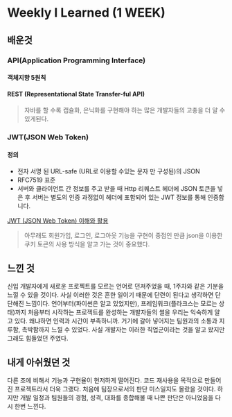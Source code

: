 # Weekly I Learned (1 WEEK)

## 배운것

### API(Application Programming Interface)
#### 객체지향 5원칙
#### REST (Representational State Transfer-ful API)

> 자바를 할 수록 캡슐화, 은닉화를 구현해야 하는 많은 개발자들의 고충을 더 알 수 있게된다.


### JWT(JSON Web Token)
#### 정의
- 전자 서명 된 URL-safe (URL로 이용할 수있는 문자 만 구성된)의 JSON
-  RFC7519 표준
-  서버와 클라이언트 간 정보를 주고 받을 때 Http 리퀘스트 헤더에 JSON 토큰을 넣은 후 서버는 별도의 인증 과정없이 헤더에 포함되어 있는 JWT 정보를 통해 인증합니다.

[JWT (JSON Web Token) 이해와 활용](http://www.opennaru.com/opennaru-blog/jwt-json-web-token/)

> 아무래도 회원가입, 로그인, 로그아웃 기능을 구현이 중점인 만큼 json을 이용한 쿠키 토큰의 사용 방식을 알고 가는 것이 중요했다.

## 느낀 것
 신입 개발자에게 새로운 프로젝트를 모르는 언어로 던져주었을 때, 1주차와 같은 기분을 느낄 수 있을 것이다. 사실 이러한 것은 흔한 일이기 때문에 단련이 된다고 생각하면 단단해진 느낌이다. 언어부터(파이썬은 알고 있었지만), 프레임워크(플라크스는 모르는 상태)까지 처음부터 시작하는 프로젝트를 완성하는 개발자들의 썰을 우리는 익숙하게 알고 있다. 왜냐하면 인력과 시간이 부족하니까. 거기에 갈아 넣어지는 팀원과의 소통과 지루함, 촉박함까지 느낄 수 있었다. 사실 개발자는 이러한 직업군이라는 것을 알고 왔지만 그래도 힘들었던 주였다.  

## 내게 아쉬웠던 것

 다른 조에 비해서 기능과 구현율이 현저하게 떨어진다. 코드 재사용을 목적으로 만들어진 프로젝트라서 더욱 그랬다. 처음에 팀장으로서의 판단 미스일지도 몰랐을 것이다. 하지만 개발 일정과 팀원들의 경험, 성격, 대화를 종합해볼 때 나쁜 판단은 아니었음을 다시 한번 느낀다. 